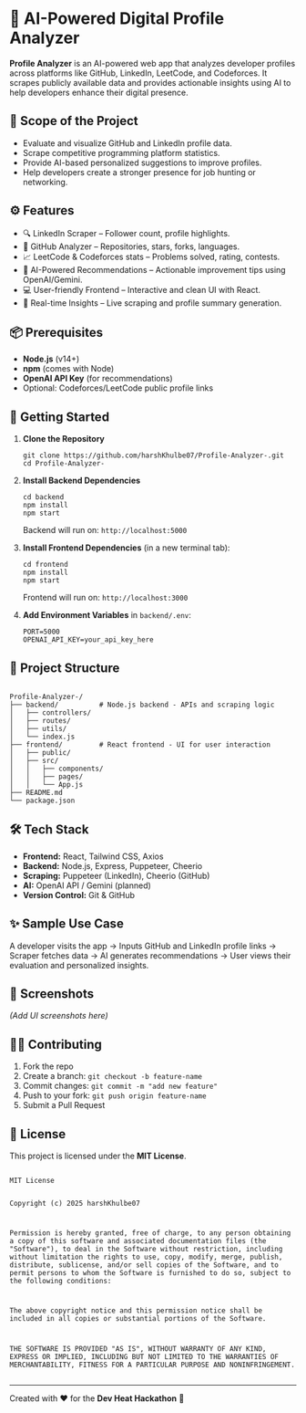 <h1>🚀 AI-Powered Digital Profile Analyzer</h1>

<p><strong>Profile Analyzer</strong> is an AI-powered web app that analyzes developer profiles across platforms like GitHub, LinkedIn, LeetCode, and Codeforces. It scrapes publicly available data and provides actionable insights using AI to help developers enhance their digital presence.</p>

<h2>🎯 Scope of the Project</h2>
<ul>
  <li>Evaluate and visualize GitHub and LinkedIn profile data.</li>
  <li>Scrape competitive programming platform statistics.</li>
  <li>Provide AI-based personalized suggestions to improve profiles.</li>
  <li>Help developers create a stronger presence for job hunting or networking.</li>
</ul>

<h2>⚙️ Features</h2>
<ul>
  <li>🔍 LinkedIn Scraper – Follower count, profile highlights.</li>
  <li>🐙 GitHub Analyzer – Repositories, stars, forks, languages.</li>
  <li>📈 LeetCode & Codeforces stats – Problems solved, rating, contests.</li>
  <li>🧠 AI-Powered Recommendations – Actionable improvement tips using OpenAI/Gemini.</li>
  <li>💻 User-friendly Frontend – Interactive and clean UI with React.</li>
  <li>🧪 Real-time Insights – Live scraping and profile summary generation.</li>
</ul>

<h2>📦 Prerequisites</h2>
<ul>
  <li><strong>Node.js</strong> (v14+)</li>
  <li><strong>npm</strong> (comes with Node)</li>
  <li><strong>OpenAI API Key</strong> (for recommendations)</li>
  <li>Optional: Codeforces/LeetCode public profile links</li>
</ul>

<h2>🧪 Getting Started</h2>
<ol>
  <li><strong>Clone the Repository</strong>
    <pre><code class="bash">git clone https://github.com/harshKhulbe07/Profile-Analyzer-.git
cd Profile-Analyzer-</code></pre>
  </li>
  <li><strong>Install Backend Dependencies</strong>
    <pre><code class="bash">cd backend
npm install
npm start</code></pre>
    <p>Backend will run on: <code>http://localhost:5000</code></p>
  </li>
  <li><strong>Install Frontend Dependencies</strong> (in a new terminal tab):
    <pre><code class="bash">cd frontend
npm install
npm start</code></pre>
    <p>Frontend will run on: <code>http://localhost:3000</code></p>
  </li>
  <li><strong>Add Environment Variables</strong> in <code>backend/.env</code>:
    <pre><code>PORT=5000
OPENAI_API_KEY=your_api_key_here</code></pre>
  </li>
</ol>

<h2>🧱 Project Structure</h2>
<pre><code>
Profile-Analyzer-/
├── backend/          # Node.js backend - APIs and scraping logic
│   ├── controllers/
│   ├── routes/
│   ├── utils/
│   └── index.js
├── frontend/         # React frontend - UI for user interaction
│   ├── public/
│   ├── src/
│   │   ├── components/
│   │   ├── pages/
│   │   └── App.js
├── README.md
└── package.json
</code></pre>

<h2>🛠️ Tech Stack</h2>
<ul>
  <li><strong>Frontend:</strong> React, Tailwind CSS, Axios</li>
  <li><strong>Backend:</strong> Node.js, Express, Puppeteer, Cheerio</li>
  <li><strong>Scraping:</strong> Puppeteer (LinkedIn), Cheerio (GitHub)</li>
  <li><strong>AI:</strong> OpenAI API / Gemini (planned)</li>
  <li><strong>Version Control:</strong> Git & GitHub</li>
</ul>

<h2>✨ Sample Use Case</h2>
<p>A developer visits the app → Inputs GitHub and LinkedIn profile links → Scraper fetches data → AI generates recommendations → User views their evaluation and personalized insights.</p>

<h2>📸 Screenshots</h2>
<p><em>(Add UI screenshots here)</em></p>

<h2>🧑‍💻 Contributing</h2>
<ol>
  <li>Fork the repo</li>
  <li>Create a branch: <code>git checkout -b feature-name</code></li>
  <li>Commit changes: <code>git commit -m "add new feature"</code></li>
  <li>Push to your fork: <code>git push origin feature-name</code></li>
  <li>Submit a Pull Request</li>
</ol>

<h2>📄 License</h2>
<p>This project is licensed under the <strong>MIT License</strong>.</p>
<pre><code>
MIT License

Copyright (c) 2025 harshKhulbe07

Permission is hereby granted, free of charge, to any person obtaining a copy
of this software and associated documentation files (the "Software"), to deal
in the Software without restriction, including without limitation the rights
to use, copy, modify, merge, publish, distribute, sublicense, and/or sell
copies of the Software, and to permit persons to whom the Software is
furnished to do so, subject to the following conditions:

The above copyright notice and this permission notice shall be included in all
copies or substantial portions of the Software.

THE SOFTWARE IS PROVIDED "AS IS", WITHOUT WARRANTY OF ANY KIND, EXPRESS OR
IMPLIED, INCLUDING BUT NOT LIMITED TO THE WARRANTIES OF MERCHANTABILITY,
FITNESS FOR A PARTICULAR PURPOSE AND NONINFRINGEMENT.
</code></pre>

<hr />

<p>Created with ❤️ for the <strong>Dev Heat Hackathon</strong> 🚀</p>
